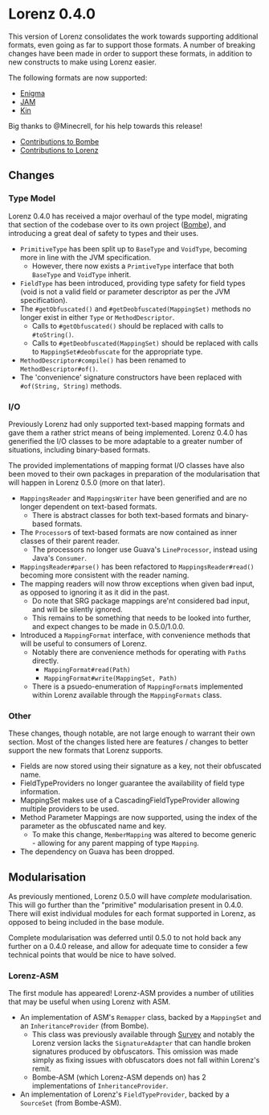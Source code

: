 Lorenz 0.4.0
============

This version of Lorenz consolidates the work towards supporting additional formats, even
going as far to support those formats. A number of breaking changes have been made in order
to support these formats, in addition to new constructs to make using Lorenz easier.

The following formats are now supported:

- [Enigma](http://www.cuchazinteractive.com/enigma/)
- [JAM](https://github.com/caseif/JAM)
- [Kin](https://github.com/KyoriPowered/heart/blob/8b739bf173a43933d6743b86be16e811a0293624/src/main/java/net/kyori/heart/mapping/type/KinMappingType.java)

Big thanks to @Minecrell, for his help towards this release!

- [Contributions to Bombe](https://github.com/jamiemansfield/Bombe/commits?author=Minecrell)
- [Contributions to Lorenz](https://github.com/jamiemansfield/Lorenz/commits?author=Minecrell)

## Changes

### Type Model

Lorenz 0.4.0 has received a major overhaul of the type model, migrating that section of
the codebase over to its own project ([Bombe](https://github.com/jamiemansfield/Bombe)),
and introducing a great deal of safety to types and their uses.

- `PrimitiveType` has been split up to `BaseType` and `VoidType`, becoming more in line
  with the JVM specification.
  - However, there now exists a `PrimtiveType` interface that both `BaseType` and
    `VoidType` inherit.
- `FieldType` has been introduced, providing type safety for field types (void is not a
  valid field or parameter descriptor as per the JVM specification).
- The `#getObfuscated()` and `#getDeobfuscated(MappingSet)` methods no longer exist in
  either `Type` or `MethodDescriptor`.
  - Calls to `#getObfuscated()` should be replaced with calls to `#toString()`.
  - Calls to `#getDeobfuscated(MappingSet)` should be replaced with calls to
    `MappingSet#deobfuscate` for the appropriate type.
- `MethodDescriptor#compile()` has been renamed to `MethodDescriptor#of()`.
- The 'convenience' signature constructors have been replaced with `#of(String, String)`
  methods. 

### I/O

Previously Lorenz had only supported text-based mapping formats and gave them a rather
strict means of being implemented. Lorenz 0.4.0 has generified the I/O classes to be more
adaptable to a greater number of situations, including binary-based formats.

The provided implementations of mapping format I/O classes have also been moved to their
own packages in preparation of the modularisation that will happen in Lorenz 0.5.0 (more
on that later).

- `MappingsReader` and `MappingsWriter` have been generified and are no longer dependent
  on text-based formats.
  - There is abstract classes for both text-based formats and binary-based formats.
- The `Processor`s of text-based formats are now contained as inner classes of their
  parent reader.
  - The processors no longer use Guava's `LineProcessor`, instead using Java's `Consumer`.
- `MappingsReader#parse()` has been refactored to `MappingsReader#read()` becoming more
  consistent with the reader naming.
- The mapping readers will now throw exceptions when given bad input, as opposed to ignoring
  it as it did in the past.
  - Do note that SRG package mappings are'nt considered bad input, and will be silently
    ignored.
  - This remains to be something that needs to be looked into further, and expect changes
    to be made in 0.5.0/1.0.0.
- Introduced a `MappingFormat` interface, with convenience methods that will be useful to
  consumers of Lorenz.
  - Notably there are convenience methods for operating with `Path`s directly.
    - `MappingFormat#read(Path)`
    - `MappingFormat#write(MappingSet, Path)`
  - There is a psuedo-enumeration of `MappingFormat`s implemented within Lorenz available
    through the `MappingFormats` class.
  
### Other

These changes, though notable, are not large enough to warrant their own section. Most of
the changes listed here are features / changes to better support the new formats that
Lorenz supports.

- Fields are now stored using their signature as a key, not their obfuscated name.
- FieldTypeProviders no longer guarantee the availability of field type information.
- MappingSet makes use of a CascadingFieldTypeProvider allowing multiple providers to be used.
- Method Parameter Mappings are now supported, using the index of the parameter as the
  obfuscated name and key.
  - To make this change, `MemberMapping` was altered to become generic - allowing for any
    parent mapping of type `Mapping`.
- The dependency on Guava has been dropped.
  
## Modularisation

As previously mentioned, Lorenz 0.5.0 will have *complete* modularisation. This will go
further than the "primitive" modularisation present in 0.4.0. There will exist individual
modules for each format supported in Lorenz, as opposed to being included in the base
module.

Complete modularisation was deferred until 0.5.0 to not hold back any further on a 0.4.0
release, and allow for adequate time to consider a few technical points that would be nice
to have solved.
    
### Lorenz-ASM

The first module has appeared! Lorenz-ASM provides a number of utilities that may be useful
when using Lorenz with ASM.

- An implementation of ASM's `Remapper` class, backed by a `MappingSet` and an
  `InheritanceProvider` (from Bombe).
  - This class was previously available through
    [Survey](https://github.com/jamiemansfield/Survey) and notably the Lorenz version
    lacks the `SignatureAdapter` that can handle broken signatures produced by obfuscators.
    This omission was made simply as fixing issues with obfuscators does not fall within
    Lorenz's remit.
  - Bombe-ASM (which Lorenz-ASM depends on) has 2 implementations of `InheritanceProvider`.
- An implementation of Lorenz's `FieldTypeProvider`, backed by a `SourceSet` (from
  Bombe-ASM).
